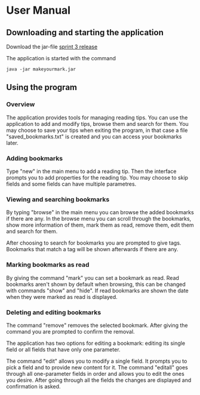 # User Manual

## Downloading and starting the application

Download the jar-file [sprint 3 release](https://github.com/juhamyllari/make-your-mark/releases/tag/sprintti3)

The application is started with the command

```
java -jar makeyourmark.jar
```

## Using the program

### Overview

The application provides tools for managing reading tips. You can use the application to add and modify tips, browse them and search for them. You may choose to save your tips when exiting the program, in that case a file "saved_bookmarks.txt" is created and you can access your bookmarks later.

### Adding bookmarks

Type "new" in the main menu to add a reading tip. Then the interface prompts you to add properties for the reading tip. You may choose to skip fields and some fields can have multiple parametres.

### Viewing and searching bookmarks

By typing "browse" in the main menu you can browse the added bookmarks if there are any. In the browse menu you can scroll through the bookmarks, show more information of them, mark them as read, remove them, edit them and search for them. 

After choosing to search for bookmarks you are prompted to give tags. Bookmarks that match a tag will be shown afterwards if there are any.

### Marking bookmarks as read

By giving the command "mark" you can set a bookmark as read. Read bookmarks aren't shown by default when browsing, this can be changed with commands "show" and "hide". If read bookmarks are shown the date when they were marked as read is displayed.

### Deleting and editing bookmarks

The command "remove" removes the selected bookmark. After giving the command you are prompted to confirm the removal.

The application has two options for editing a bookmark: editing its single field or all fields that have only one parameter.

The command "edit" allows you to modify a single field. It prompts you to pick a field and to provide new content for it. The command "editall" goes through all one-parameter fields in order and allows you to edit the ones you desire. After going through all the fields the changes are displayed and confirmation is asked.
